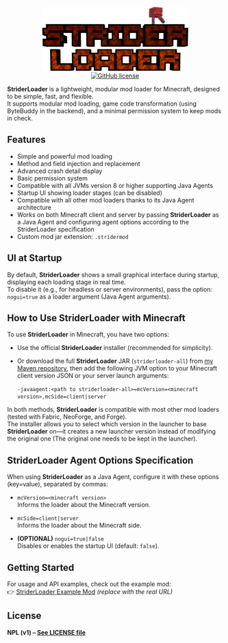<p align="center">
  <img src="./logo.png" width="341" height="149" alt="StriderLoader Logo">
  <br>
  <a href="./LICENSE">
    <img src="https://img.shields.io/badge/license-NPL-red.svg" alt="GitHub license">
  </a>
</p>

**StriderLoader** is a lightweight, modular mod loader for Minecraft, designed to be simple, fast, and flexible.  
It supports modular mod loading, game code transformation (using ByteBuddy in the backend), and a minimal permission system to keep mods in check.

## Features

- Simple and powerful mod loading
- Method and field injection and replacement
- Advanced crash detail display
- Basic permission system
- Compatible with all JVMs version 8 or higher supporting Java Agents
- Startup UI showing loader stages (can be disabled)
- Compatible with all other mod loaders thanks to its Java Agent architecture
- Works on both Minecraft client and server by passing **StriderLoader** as a Java Agent and configuring agent options according to the StriderLoader specification
- Custom mod jar extension: `.stridermod`

## UI at Startup

By default, **StriderLoader** shows a small graphical interface during startup, displaying each loading stage in real time.  
To disable it (e.g., for headless or server environments), pass the option: `nogui=true` as a loader argument (Java Agent arguments).

## How to Use StriderLoader with Minecraft

To use **StriderLoader** in Minecraft, you have two options:

- Use the official **StriderLoader** installer (recommended for simplicity).
- Or download the full **StriderLoader** JAR (`striderloader-all`) from [my Maven repository](https://maven.nozyx.dev/dev/nozyx/strider/striderloader/), then add the following JVM option to your Minecraft client version JSON or your server launch arguments:

  `-javaagent:<path to striderloader-all>=mcVersion=<minecraft version>,mcSide=client|server`

In both methods, **StriderLoader** is compatible with most other mod loaders (tested with Fabric, NeoForge, and Forge).  
The installer allows you to select which version in the launcher to base **StriderLoader** on—it creates a new launcher version instead of modifying the original one (The original one needs to be kept in the launcher).

## StriderLoader Agent Options Specification

When using **StriderLoader** as a Java Agent, configure it with these options (key=value), separated by commas:

- `mcVersion=<minecraft version>`  
  Informs the loader about the Minecraft version.

- `mcSide=client|server`  
  Informs the loader about the Minecraft side.

- **(OPTIONAL)** `nogui=true|false`  
  Disables or enables the startup UI (default: `false`).

## Getting Started

For usage and API examples, check out the example mod:  
👉 [StriderLoader Example Mod](https://github.com/nozyx12/striderloader-examplemod) *(replace with the real URL)*

## License

**NPL (v1) – [See LICENSE file](./LICENSE)**
